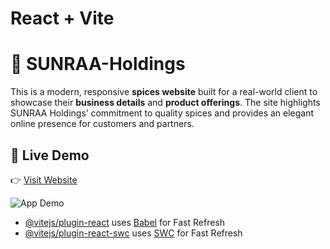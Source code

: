 # React + Vite

# 🌿 SUNRAA-Holdings

This is a modern, responsive **spices website** built for a real-world client to showcase their **business details** and **product offerings**. The site highlights SUNRAA Holdings’ commitment to quality spices and provides an elegant online presence for customers and partners.

## 🔗 Live Demo
👉 [Visit Website](https://sunraa-holdings.netlify.app/)


![App Demo](/AppDemo.gif)

- [@vitejs/plugin-react](https://github.com/vitejs/vite-plugin-react/blob/main/packages/plugin-react/README.md) uses [Babel](https://babeljs.io/) for Fast Refresh
- [@vitejs/plugin-react-swc](https://github.com/vitejs/vite-plugin-react-swc) uses [SWC](https://swc.rs/) for Fast Refresh
